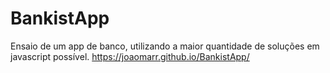 # BankistApp
Ensaio de um app de banco, utilizando a maior quantidade de soluções em javascript possível.
https://joaomarr.github.io/BankistApp/
